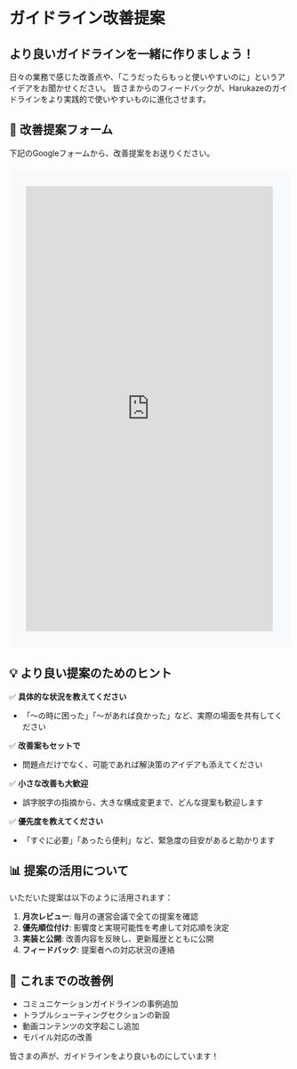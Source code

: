 # ガイドライン改善提案

## より良いガイドラインを一緒に作りましょう！

日々の業務で感じた改善点や、「こうだったらもっと使いやすいのに」というアイデアをお聞かせください。
皆さまからのフィードバックが、Harukazeのガイドラインをより実践的で使いやすいものに進化させます。

## 📝 改善提案フォーム

下記のGoogleフォームから、改善提案をお送りください。

<div style="background: #f8f9fa; padding: 30px; border-radius: 8px; margin: 20px 0;">
    <iframe src="https://docs.google.com/forms/d/e/YOUR_FORM_ID/viewform?embedded=true" width="100%" height="800" frameborder="0" marginheight="0" marginwidth="0">読み込んでいます…</iframe>
</div>

<!-- Googleフォームのリンクが必要な場合は、以下の形式で埋め込んでください：
<iframe src="https://docs.google.com/forms/d/e/[フォームID]/viewform?embedded=true" width="100%" height="800" frameborder="0" marginheight="0" marginwidth="0">読み込んでいます…</iframe>
-->

## 💡 より良い提案のためのヒント

✅ **具体的な状況を教えてください**
- 「〜の時に困った」「〜があれば良かった」など、実際の場面を共有してください

✅ **改善案もセットで**
- 問題点だけでなく、可能であれば解決策のアイデアも添えてください

✅ **小さな改善も大歓迎**
- 誤字脱字の指摘から、大きな構成変更まで、どんな提案も歓迎します

✅ **優先度を教えてください**
- 「すぐに必要」「あったら便利」など、緊急度の目安があると助かります

## 📊 提案の活用について

いただいた提案は以下のように活用されます：

1. **月次レビュー**: 毎月の運営会議で全ての提案を確認
2. **優先順位付け**: 影響度と実現可能性を考慮して対応順を決定
3. **実装と公開**: 改善内容を反映し、更新履歴とともに公開
4. **フィードバック**: 提案者への対応状況の連絡

## 🎯 これまでの改善例

- コミュニケーションガイドラインの事例追加
- トラブルシューティングセクションの新設
- 動画コンテンツの文字起こし追加
- モバイル対応の改善

皆さまの声が、ガイドラインをより良いものにしています！